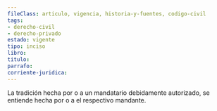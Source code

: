 ```yaml
---
fileClass: articulo, vigencia, historia-y-fuentes, codigo-civil
tags:
- derecho-civil
- derecho-privado
estado: vigente
tipo: inciso
libro:
titulo:
parrafo:
corriente-juridica:
---
```

La tradición hecha por o a un mandatario debidamente autorizado, se entiende hecha por o a el respectivo mandante.